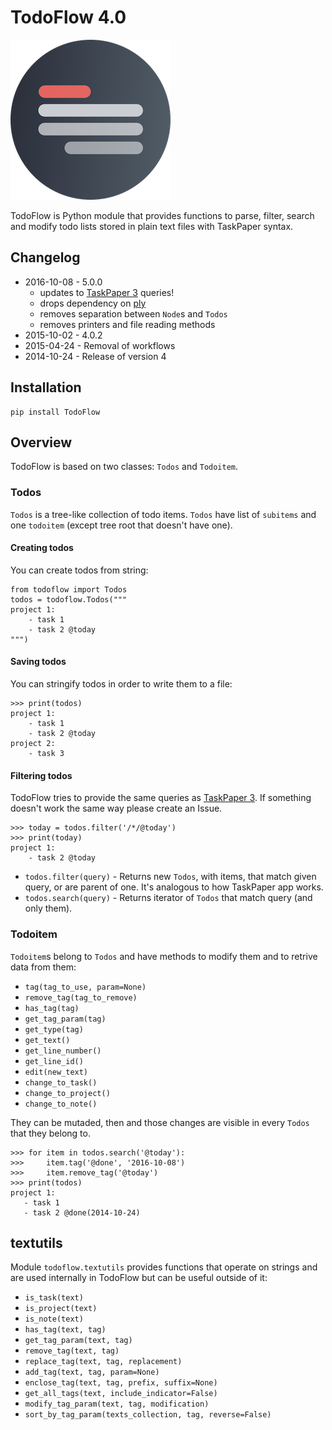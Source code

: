 # TodoFlow 4.0

![](icon.png)

TodoFlow is Python module that provides functions to parse, filter, search and modify todo lists stored in plain text files with TaskPaper syntax.

## Changelog

- 2016-10-08 - 5.0.0
    + updates to [TaskPaper 3](https://www.taskpaper.com) queries!
    + drops dependency on [ply](https://github.com/dabeaz/ply)
    + removes separation between `Node`s and `Todos`
    + removes printers and file reading methods
- 2015-10-02 - 4.0.2 
- 2015-04-24 - Removal of workflows
- 2014-10-24 - Release of version 4

## Installation

    pip install TodoFlow

## Overview

TodoFlow is based on two classes: `Todos` and `Todoitem`.

### Todos

`Todos` is a tree-like collection of todo items. `Todos` have list of `subitems` and one `todoitem` (except tree root that doesn't have one).

#### Creating todos

You can create todos from string:

```
from todoflow import Todos
todos = todoflow.Todos("""
project 1:
    - task 1
    - task 2 @today
""")
```

#### Saving todos

You can stringify todos in order to write them to a file:

```
>>> print(todos)
project 1:
    - task 1
    - task 2 @today
project 2:
    - task 3
```

#### Filtering todos

TodoFlow tries to provide the same queries as [TaskPaper 3](https://guide.taskpaper.com/formatting_queries.html). If something doesn't work the same way please create an Issue.

```
>>> today = todos.filter('/*/@today')
>>> print(today)
project 1:
    - task 2 @today
```

- `todos.filter(query)` - Returns new `Todos`, with items, that match given query, or are parent of one. It's analogous to how TaskPaper app works.
- `todos.search(query)` - Returns iterator of `Todos` that match query (and only them).

### Todoitem

`Todoitem`s belong to `Todos` and have methods to modify them and to retrive data from them:

- `tag(tag_to_use, param=None)`
- `remove_tag(tag_to_remove)`
- `has_tag(tag)`
- `get_tag_param(tag)`
- `get_type(tag)`
- `get_text()`
- `get_line_number()`
- `get_line_id()`
- `edit(new_text)`
- `change_to_task()`
- `change_to_project()`
- `change_to_note()`

They can be mutaded, then and those changes are visible in every `Todos` that they belong to.

```
>>> for item in todos.search('@today'):
>>>     item.tag('@done', '2016-10-08')
>>>     item.remove_tag('@today')
>>> print(todos)
project 1:
   - task 1
   - task 2 @done(2014-10-24)
```

## textutils

Module `todoflow.textutils` provides functions
that operate on strings and are used internally in TodoFlow but can be useful outside of it:

- `is_task(text)`
- `is_project(text)`
- `is_note(text)`
- `has_tag(text, tag)`
- `get_tag_param(text, tag)`
- `remove_tag(text, tag)`
- `replace_tag(text, tag, replacement)`
- `add_tag(text, tag, param=None)`
- `enclose_tag(text, tag, prefix, suffix=None)`
- `get_all_tags(text, include_indicator=False)`
- `modify_tag_param(text, tag, modification)`
- `sort_by_tag_param(texts_collection, tag, reverse=False)`
